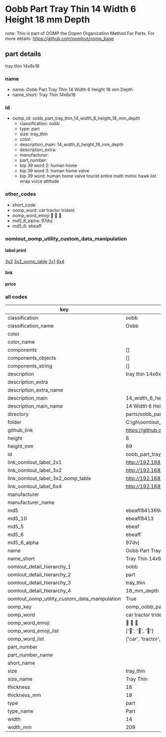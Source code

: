 # Oobb Part Tray Thin 14 Width 6 Height 18 mm Depth  

note: This is part of OOMP the Oopen Organization Method For Parts. For more details: https://github.com/oomlout/oomp_base

##  part details
  



tray thin 14x6x18



### name
* name: Oobb Part Tray Thin 14 Width 6 Height 18 mm Depth
* name_short: Tray Thin 14x6x18 
### id
* oomp_id: oobb_part_tray_thin_14_width_6_height_18_mm_depth
  * classification: oobb
  * type: part
  * size: tray_thin
  * color: 
  * description_main: 14_width_6_height_18_mm_depth
  * description_extra: 
  * manufacturer: 
  * part_number: 
  * bip 39 word 2: human home
  * bip 39 word 3: human home valve
  * bip 39 word: human home valve tourist entire math mimic hawk list wrap voice attitude

### other_codes
* short_code: 
* oomp_word: car tractor trident
* oomp_word_emoji :car: :tractor: :trident:
* md5_6_alpha: 97dvj
* md5_6: ebeaff






### oomlout_oomp_utility_custom_data_manipulation
#### label print
[3x2](http://192.168.1.245:1112/?label=oomp%2097dvj)
[3x2_oomp_table](http://192.168.1.108:1112/?label=oomp%2097dvj)
[2x1](http://192.168.1.242:1112/?label=oomp%2097dvj)
[6x4](http://192.168.1.55:1112/?label=oomp%2097dvj)    

#### link

                              

#### price







### all codes 
| key | value |  
| --- | --- |  
| classification | oobb |  
| classification_name | Oobb |  
| color |  |  
| color_name |  |  
| components | [] |  
| components_objects | [] |  
| components_string | [] |  
| description | tray thin 14x6x18 |  
| description_extra |  |  
| description_extra_name |  |  
| description_main | 14_width_6_height_18_mm_depth |  
| description_main_name | 14 Width 6 Height 18 mm Depth |  
| directory | parts/oobb_part_tray_thin_14_width_6_height_18_mm_depth |  
| folder | C:\gh\oomlout_oobb_version_4_generated_parts\parts\oobb_part_tray_thin_14_width_6_height_18_mm_depth |  
| github_link | https://github.com/oomlout/oomlout_oomp_part_src/tree/main/parts/oobb_part_tray_thin_14_width_6_height_18_mm_depth |  
| height | 6 |  
| height_mm | 89 |  
| id | oobb_part_tray_thin_14_width_6_height_18_mm_depth |  
| link_oomlout_label_2x1 | http://192.168.1.242:1112/?label=oomp%2097dvj |  
| link_oomlout_label_3x2 | http://192.168.1.245:1112/?label=oomp%2097dvj |  
| link_oomlout_label_3x2_oomp_table | http://192.168.1.108:1112/?label=oomp%2097dvj |  
| link_oomlout_label_6x4 | http://192.168.1.55:1112/?label=oomp%2097dvj |  
| manufacturer |  |  
| manufacturer_name |  |  
| md5 | ebeaff841369d19a2425ce5fe21b4376 |  
| md5_10 | ebeaff8413 |  
| md5_5 | ebeaf |  
| md5_6 | ebeaff |  
| md5_6_alpha | 97dvj |  
| name | Oobb Part Tray Thin 14 Width 6 Height 18 mm Depth |  
| name_short | Tray Thin 14x6x18  |  
| oomlout_detail_hierarchy_1 | oobb |  
| oomlout_detail_hierarchy_2 | part |  
| oomlout_detail_hierarchy_3 | tray_thin |  
| oomlout_detail_hierarchy_4 | 18_mm_depth |  
| oomlout_oomp_utility_custom_data_manipulation | True |  
| oomp_key | oomp_oobb_part_tray_thin_14_width_6_height_18_mm_depth |  
| oomp_word | car tractor trident |  
| oomp_word_emoji | :car: :tractor: :trident: |  
| oomp_word_emoji_list | [':car:', ':tractor:', ':trident:'] |  
| oomp_word_list | ['car', 'tractor', 'trident'] |  
| part_number |  |  
| part_number_name |  |  
| short_name |  |  
| size | tray_thin |  
| size_name | Tray Thin |  
| thickness | 18 |  
| thickness_mm | 18 |  
| type | part |  
| type_name | Part |  
| width | 14 |  
| width_mm | 209 |  
